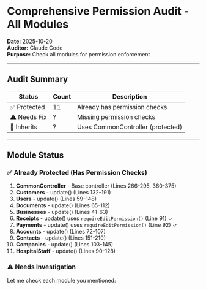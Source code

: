 # Comprehensive Permission Audit - All Modules

**Date:** 2025-10-20  
**Auditor:** Claude Code  
**Purpose:** Check all modules for permission enforcement

---

## Audit Summary

| Status | Count | Description |
|--------|-------|-------------|
| ✅ Protected | 11 | Already has permission checks |
| ⚠️ Needs Fix | ? | Missing permission checks |
| 🔵 Inherits | ? | Uses CommonController (protected) |

---

## Module Status

### ✅ Already Protected (Has Permission Checks)

1. **CommonController** - Base controller (Lines 266-295, 360-375)
2. **Customers** - update() (Lines 132-191)
3. **Users** - update() (Lines 59-148)
4. **Documents** - update() (Lines 65-112)
5. **Businesses** - update() (Lines 41-63)
6. **Receipts** - update() uses `requireEditPermission()` (Line 91) ✓
7. **Payments** - update() uses `requireEditPermission()` (Line 92) ✓
8. **Accounts** - update() (Lines 72-107)
9. **Contacts** - update() (Lines 151-210)
10. **Companies** - update() (Lines 103-145)
11. **HospitalStaff** - update() (Lines 90-128)

### ⚠️ Needs Investigation

Let me check each module you mentioned:


